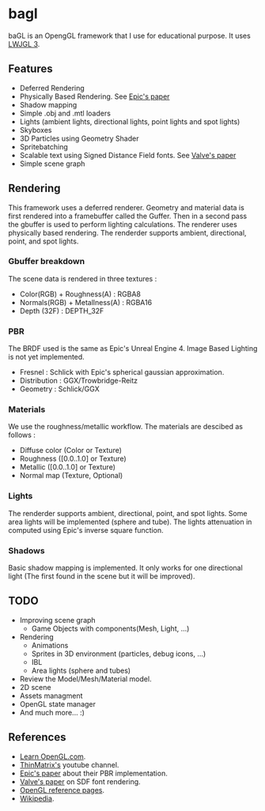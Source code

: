 # bagl

baGL is an OpengGL framework that I use for educational purpose. It uses [LWJGL 3](https://www.lwjgl.org/).

## Features

- Deferred Rendering
- Physically Based Rendering. See [Epic's paper](http://blog.selfshadow.com/publications/s2013-shading-course/karis/s2013_pbs_epic_notes_v2.pdf)
- Shadow mapping
- Simple .obj and .mtl loaders
- Lights (ambient lights, directional lights, point lights and spot lights)
- Skyboxes
- 3D Particles using Geometry Shader
- Spritebatching
- Scalable text using Signed Distance Field fonts. See [Valve's paper](http://www.valvesoftware.com/publications/2007/SIGGRAPH2007_AlphaTestedMagnification.pdf)
- Simple scene graph

## Rendering

This framework uses a deferred renderer. Geometry and material data is first rendered into a framebuffer called the Guffer.
Then in a second pass the gbuffer is used to perform lighting calculations. The renderer uses physically based rendering.
The renderder supports ambient, directional, point, and spot lights.

### Gbuffer breakdown

The scene data is rendered in three textures :

- Color(RGB) + Roughness(A) : RGBA8
- Normals(RGB) + Metallness(A) : RGBA16
- Depth (32F) : DEPTH_32F

### PBR

The BRDF used is the same as Epic's Unreal Engine 4. Image Based Lighting is not yet implemented.

- Fresnel : Schlick with Epic's spherical gaussian approximation.
- Distribution : GGX/Trowbridge-Reitz
- Geometry : Schlick/GGX

### Materials

We use the roughness/metallic workflow. The materials are descibed as follows :

- Diffuse color (Color or Texture)
- Roughness ([0.0..1.0] or Texture)
- Metallic ([0.0..1.0] or Texture)
- Normal map (Texture, Optional)

### Lights

The renderder supports ambient, directional, point, and spot lights. Some area lights will be implemented (sphere and tube).
The lights attenuation in computed using Epic's inverse square function.

### Shadows

Basic shadow mapping is implemented. It only works for one directional light (The first found in the scene but it will be improved).

## TODO

- Improving scene graph
    - Game Objects with components(Mesh, Light, ...)
- Rendering
    - Animations
    - Sprites in 3D environment (particles, debug icons, ...)
    - IBL
    - Area lights (sphere and tubes)
- Review the Model/Mesh/Material model.
- 2D scene
- Assets managment
- OpenGL state manager
- And much more... :)

## References

- [Learn OpenGL.com](https://learnopengl.com/).
- [ThinMatrix's](https://www.youtube.com/user/ThinMatrix) youtube channel.
- [Epic's paper](http://blog.selfshadow.com/publications/s2013-shading-course/karis/s2013_pbs_epic_notes_v2.pdf) about their PBR implementation.
- [Valve's paper](http://www.valvesoftware.com/publications/2007/SIGGRAPH2007_AlphaTestedMagnification.pdf) on SDF font rendering.
- [OpenGL reference pages](https://www.khronos.org/registry/OpenGL-Refpages/gl4/).
- [Wikipedia](https://www.wikipedia.org/).


